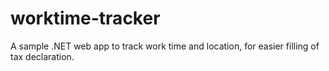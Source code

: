 # worktime-tracker
A sample .NET web app to track work time and location, for easier filling of tax declaration.
